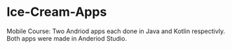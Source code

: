 # Ice-Cream-Apps
Mobile Course: Two Andriod apps each done in Java and Kotlin respectivly. Both apps were made in Anderiod Studio.
